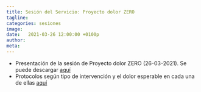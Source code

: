 ```yaml
---
title: Sesión del Servicio: Proyecto dolor ZERO
tagline: 
categories: sesiones
image: 
date:   2021-03-26 12:00:00 +0100p
author: 
meta: 
---
```


  * Presentación de la sesión de Proyecto dolor ZERO (26-03-2021). Se puede descargar [aquí](https://drive.google.com/file/d/1Tsyp1Q3DvXJVOSMjXnSxTz4Lb4lzpXQN/view?usp=sharing)
  * Protocolos según tipo de intervención y el dolor esperable en cada una de ellas [aquí](https://drive.google.com/file/d/13mE-MzI8xPDjQowKYYPtPlLaqZB9Rgb2/view?usp=sharing)

